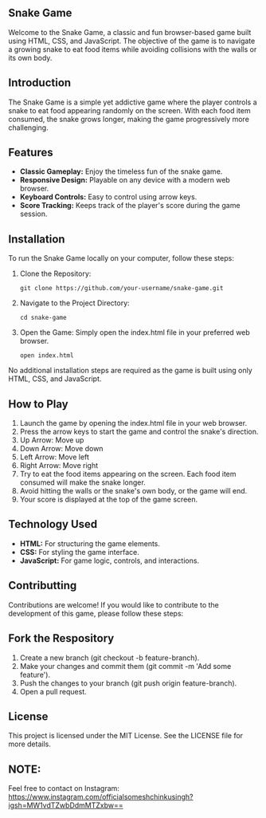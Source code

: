 ## Snake Game
                   
Welcome to the Snake Game, a classic and fun browser-based game built using HTML, CSS, and JavaScript. The objective of the game is to navigate a growing snake to eat food items while avoiding collisions with the walls or its own body.

## Introduction
The Snake Game is a simple yet addictive game where the player controls a snake to eat food appearing randomly on the screen. With each food item consumed, the snake grows longer, making the game progressively more challenging.

## Features
- **Classic Gameplay:** Enjoy the timeless fun of the snake game.
- **Responsive Design:** Playable on any device with a modern web browser.
- **Keyboard Controls:** Easy to control using arrow keys.
- **Score Tracking:** Keeps track of the player's score during the game session.

## Installation
To run the Snake Game locally on your computer, follow these steps:
1. Clone the Repository:

       git clone https://github.com/your-username/snake-game.git
2. Navigate to the Project Directory:

       cd snake-game
3. Open the Game: Simply open the index.html file in your preferred web browser.

       open index.html
No additional installation steps are required as the game is built using only HTML, CSS, and JavaScript.

## How to Play 
1. Launch the game by opening the index.html file in your web browser.
2. Press the arrow keys to start the game and control the snake's direction.
3. Up Arrow: Move up
4. Down Arrow: Move down
5. Left Arrow: Move left
6. Right Arrow: Move right
7. Try to eat the food items appearing on the screen. Each food item consumed will make the snake longer.
8. Avoid hitting the walls or the snake's own body, or the game will end.
9. Your score is displayed at the top of the game screen.

## Technology Used
- **HTML:** For structuring the game elements.
- **CSS:** For styling the game interface.
- **JavaScript:** For game logic, controls, and interactions.

## Contributting
Contributions are welcome! If you would like to contribute to the development of this game, please follow these steps:

## Fork the Respository
1. Create a new branch (git checkout -b feature-branch).
2. Make your changes and commit them (git commit -m 'Add some feature').
3. Push the changes to your branch (git push origin feature-branch).
4. Open a pull request.

## License
This project is licensed under the MIT License. See the LICENSE file for more details.

## NOTE:
Feel free to contact on Instagram: https://www.instagram.com/officialsomeshchinkusingh?igsh=MW1vdTZwbDdmMTZxbw==
